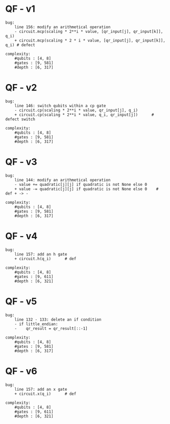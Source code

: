 # QF - v1
    bug:
        line 156: modify an arithmetical operation
        - circuit.mcp(scaling * 2**i * value, [qr_input[j], qr_input[k]], q_i)     
        + circuit.mcp(scaling * 2 * i * value, [qr_input[j], qr_input[k]], q_i) # defect

    complexity:
        #qubits : [4, 8]
        #gates : [9, 581]
        #depth : [6, 317]

# QF - v2
    bug:
        line 146: switch qubits within a cp gate
        - circuit.cp(scaling * 2**i * value, qr_input[j], q_i) 
        + circuit.cp(scaling * 2**i * value, q_i, qr_input[j])      # defect switch 

    complexity:
        #qubits : [4, 8]
        #gates : [9, 581]
        #depth : [6, 317]

# QF - v3
    bug:
        line 144: modify an arithmetical operation
        - value += quadratic[j][j] if quadratic is not None else 0      
        + value -= quadratic[j][j] if quadratic is not None else 0    # def + -> -

    complexity:
        #qubits : [4, 8]
        #gates : [9, 581]
        #depth : [6, 317]

# QF - v4
    bug:
        line 157: add an h gate
        + circuit.h(q_i)      # def
  
    complexity:
        #qubits : [4, 8]
        #gates : [9, 611]
        #depth : [6, 321]

# QF - v5
    bug:
        line 132 - 133: delete an if condition
        - if little_endian:
        -    qr_result = qr_result[::-1]

    complexity:
        #qubits : [4, 8]
        #gates : [9, 581]
        #depth : [6, 317]

# QF - v6
    bug:
        line 157: add an x gate
        + circuit.x(q_i)      # def

    complexity:
        #qubits : [4, 8]
        #gates : [9, 611]
        #depth : [6, 321]